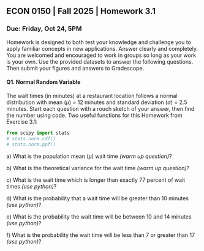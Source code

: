 ## ECON 0150 | Fall 2025 | Homework 3.1

### Due: Friday, Oct 24, 5PM

Homework is designed to both test your knowledge and challenge you to apply familiar concepts in new applications. Answer clearly and completely. You are welcomed and encouraged to work in groups so long as your work is your own. Use the provided datasets to answer the following questions. Then submit your figures and answers to Gradescope.

#### Q1. Normal Random Variable

The wait times (in minutes) at a restaurant location follows a normal distribution with mean ($\mu$) = 12 minutes and standard deviation ($\sigma$) = 2.5 minutes. Start each question with a rouch sketch of your answer, then find the number using code. Two useful functions for this Homework from Exercise 3.1:

```python
from scipy import stats
# stats.norm.cdf()
# stats.norm.ppf()
```

a) What is the population mean ($\mu$) wait time *(warm up question)*?





b) What is the theoretical variance for the wait time *(warm up question)*?





c) What is the wait time which is longer than exactly 77 percent of wait times *(use python)*?





d) What is the probability that a wait time will be greater than 10 minutes *(use python)*?





e) What is the probability the wait time will be between 10 and 14 minutes *(use python)*?





f) What is the probability the wait time will be less than 7 or greater than 17 *(use python)*?
